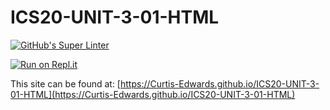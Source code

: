 # ICS20-UNIT-3-01-HTML

[![GitHub's Super Linter](https://github.com/Curtis-Edwards/ICS20-UNIT-3-01-HTML/workflows/GitHub's%20Super%20Linter/badge.svg)](https://github.com/Curtis-Edwards/ICS20-UNIT-3-01-HTML/actions)

[![Run on Repl.it](https://repl.it/badge/github/Curtis-Edwards/ICS20-UNIT-3-01-HTML)](https://repl.it/github/Curtis-Edwards/ICS20-UNIT-3-01-HTML)

This site can be found at: [https://Curtis-Edwards.github.io/ICS20-UNIT-3-01-HTML](https://Curtis-Edwards.github.io/ICS20-UNIT-3-01-HTML)
